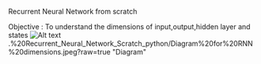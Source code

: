 Recurrent Neural Network from scratch 

Objective : To understand the dimensions of input,output,hidden layer and states
![Alt text](https://github.com/sourabhraghav2/data_science/blob/master/8).%20Recurrent_Neural_Network_Scratch_python/Diagram%20for%20RNN%20dimensions.jpeg?raw=true "Diagram"

